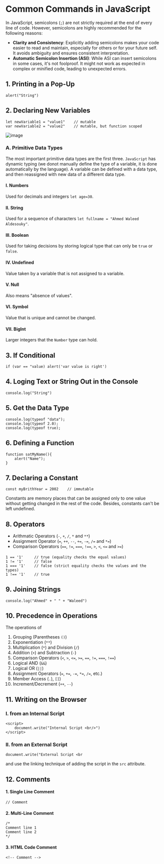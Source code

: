 # Common Commands in JavaScript
In JavaScript, semicolons (`;`) are not strictly required at the end of every line of code. However, semicolons are highly recommended for the following reasons:
* **Clarity and Consistency**: Explicitly adding semicolons makes your code easier to read and maintain, especially for others or for your future self. It avoids ambiguity and ensures consistent interpretation.
* **Automatic Semicolon Insertion (ASI)**: While ASI can insert semicolons in some cases, it's not foolproof. It might not work as expected in complex or minified code, leading to unexpected errors.

## 1. Printing in a Pop-Up
    alert("String")
## 2. Declaring New Variables
    let newVariable1 = "value1"    // mutable
    var newVariable2 = "value2"    // mutable, but function scoped

![image](https://github.com/user-attachments/assets/6c590805-8a4e-4163-a355-920983acf18c)

### A. Primitive Data Types
The most important primitive data types are the first three. `JavaScript` has dynamic typing (we donot manually define the type of a variable, it is done automatically by the language). A variable can be defined with a data type, and then reassigned with new data of a different data type.
#### I. Numbers
Used for decimals and integers `let age=30`.
#### II. String
Used for a sequence of characters `let fullname = "Ahmed Waleed Aldesouky"`.
#### III. Boolean
Used for taking decisions by storing logical type that can only be `true` or `false`.
#### IV. Undefined
Value taken by a variable that is not assigned to a variable.
#### V. Null
Also means "absence of values".
#### VI. Symbol
Value that is unique and cannot be changed.
#### VII. BigInt
Larger integers that the `Number` type can hold.

## 3. If Conditional
    if (var == "value) alert('var value is right')
## 4. Loging Text or String Out in the Console
    console.log("String")
## 5. Get the Data Type
    console.log(typeof "data");
    console.log(typeof 2.0);
    console.log(typeof true);
## 6. Defining a Function
    function satMyName(){
        alert("Name");
    }
## 7. Declaring a Constant
    const myBrithYear = 2002    // immutable
Constants are memory places that can be assigned only to one value without getting changed in the rest of the code. Besides, constants can't be left undefined.

## 8. Operators
* Arithmatic Operators (`-`, `+`, `/`, `*` and `**`)
* Assignment Operator (`=`, `++`, `--`, `+=`, `-=`, `/=` and `*=`)
* Comparison Operators (`==`, `!=`, `===`, `!==`, `>`, `<`, `<=` and `>=`)
####
    1 == '1'     // true (equality checks the equal values)
    1 != '1'     // false
    1 === '1'    // false (strict equality checks the values and the types)
    1 !== '1'    // true

## 9. Joining Strings
    console.log("Ahmed" + " " + "Waleed")

## 10. Precedence in Operations
The operations of 
1. Grouping (Parentheses `()`)
2. Exponentiation (`**`)
3. Multiplication (`*`) and Division (`/`)
4. Addition (`+`) and Subtraction (`-`)
5. Comparison Operators (`<`, `>`, `<=`, `>=`, `==`, `!=`, `===`, `!==`)
6. Logical AND (`&&`)
7. Logical OR (`||`)
8. Assignment Operators (`=`, `+=`, `-=`, `*=`, `/=`, etc.)
9. Member Access (`.`), `[]`)
10. Increment/Decrement (`++`, `--`)

## 11. Writing on the Browser
### I. from an Internal Script
    <script>
        document.write("Internal Script <br/>")
    </script>
### II. from an External Script
    document.write("External Script <br
and use the linking technique of adding the script in the `src` attribute.

## 12. Comments
#### 1. Single Line Comment 
    // Comment
#### 2. Multi-Line Comment
    /*
    Comment line 1
    Comment line 2
    */
#### 3. HTML Code Comment
    <!-- Comment -->
